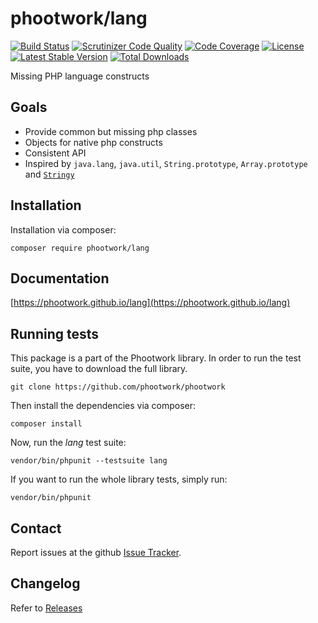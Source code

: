 # phootwork/lang

[![Build Status](https://travis-ci.org/phootwork/phootwork.svg?branch=master)](https://travis-ci.org/phootwork/phootwork)
[![Scrutinizer Code Quality](https://scrutinizer-ci.com/g/phootwork/phootwork/badges/quality-score.png?b=master)](https://scrutinizer-ci.com/g/phootwork/phootwork/?branch=master)
[![Code Coverage](https://scrutinizer-ci.com/g/phootwork/phootwork/badges/coverage.png?b=master)](https://scrutinizer-ci.com/g/phootwork/phootwork/?branch=master)
[![License](https://img.shields.io/github/license/phootwork/lang.svg?style=flat-square)](https://packagist.org/packages/phootwork/lang)
[![Latest Stable Version](https://img.shields.io/packagist/v/phootwork/lang.svg?style=flat-square)](https://packagist.org/packages/phootwork/lang)
[![Total Downloads](https://img.shields.io/packagist/dt/phootwork/lang.svg?style=flat-square&colorB=007ec6)](https://packagist.org/packages/phootwork/lang)<br>

Missing PHP language constructs

## Goals

- Provide common but missing php classes
- Objects for native php constructs
- Consistent API
- Inspired by `java.lang`, `java.util`, `String.prototype`, `Array.prototype` and [`Stringy`](https://github.com/danielstjules/Stringy)

## Installation

Installation via composer:

```
composer require phootwork/lang
```

## Documentation

[https://phootwork.github.io/lang](https://phootwork.github.io/lang)

## Running tests

This package is a part of the Phootwork library. In order to run the test suite, you have to download the full library.

```
git clone https://github.com/phootwork/phootwork
```
Then install the dependencies via composer:

```
composer install
```
Now, run the *lang* test suite:

```
vendor/bin/phpunit --testsuite lang
```
If you want to run the whole library tests, simply run:

```
vendor/bin/phpunit
```

## Contact

Report issues at the github [Issue Tracker](https://github.com/phootwork/phootwork/issues).

## Changelog

Refer to [Releases](https://github.com/phootwork/phootwork/releases)